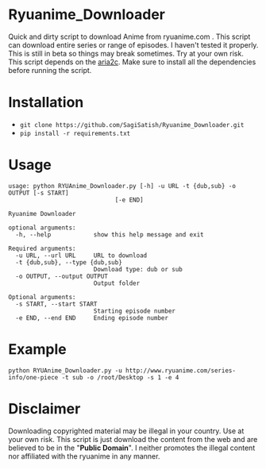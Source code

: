Ryuanime_Downloader
========
Quick and dirty script to download Anime from ryuanime.com . This script can download entire series or range of episodes.
I haven't tested it properly. This is still in beta so things may break sometimes. Try at your own risk. This script depends on the [aria2c](https://github.com/aria2/aria2).
Make sure to install all the dependencies before running the script.


Installation
============
* `git clone https://github.com/SagiSatish/Ryuanime_Downloader.git`
* `pip install -r requirements.txt`

Usage
=====
```
usage: python RYUAnime_Downloader.py [-h] -u URL -t {dub,sub} -o OUTPUT [-s START]
                              [-e END]

Ryuanime Downloader

optional arguments:
  -h, --help            show this help message and exit

Required arguments:
  -u URL, --url URL     URL to download
  -t {dub,sub}, --type {dub,sub}
                        Download type: dub or sub
  -o OUTPUT, --output OUTPUT
                        Output folder

Optional arguments:
  -s START, --start START
                        Starting episode number
  -e END, --end END     Ending episode number
```
Example
=====
`python RYUAnime_Downloader.py -u http://www.ryuanime.com/series-info/one-piece -t sub -o /root/Desktop -s 1 -e 4
`

Disclaimer
=====
Downloading copyrighted material may be illegal in your country. Use at your own risk. 
This script is just download the content from the web and are believed to be in the "**Public Domain**". 
I neither promotes the illegal content nor affiliated with the ryuanime in any manner.

